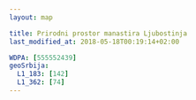 ```yaml
---
layout: map

title: Prirodni prostor manastira Ljubostinja
last_modified_at: 2018-05-18T00:19:14+02:00

WDPA: [555552439]
geoSrbija:
  L1_183: [142]
  L1_362: [74]
---
```


